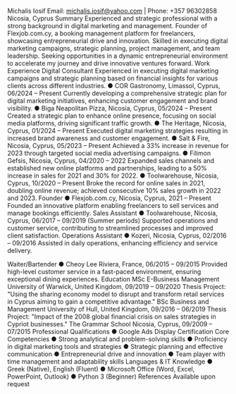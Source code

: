 Michalis Iosif
Email: michalis.iosif@yahoo.com | Phone: +357 96302858 Nicosia, Cyprus
Summary
Experienced and strategic professional with a strong background in digital marketing and management. Founder of Flexjob.com.cy, a booking management platform for freelancers, showcasing entrepreneurial drive and innovation. Skilled in executing digital marketing campaigns, strategic planning, project management, and team leadership. Seeking opportunities in a dynamic entrepreneurial environment to accelerate my journey and drive innovative ventures forward.
Work Experience
Digital Consultant
Experienced in executing digital marketing campaigns and strategic planning based on financial insights for various clients across different industries.
● COR Gastronomy, Limassol, Cyprus, 06/2024 – Present
Currently developing a comprehensive strategic plan for digital marketing initiatives, enhancing customer engagement and brand visibility.
● Biga Neapolitan Pizza, Nicosia, Cyprus, 05/2024 – Present
Created a strategic plan to enhance online presence, focusing on social media platforms, driving significant traffic growth.
● The Heritage, Nicosia, Cyprus, 01/2024 – Present
Executed digital marketing strategies resulting in increased brand awareness and customer engagement.
● Salt & Fire, Nicosia, Cyprus, 05/2023 – Present
Achieved a 33% increase in revenue for 2023 through targeted social media advertising campaigns.
● Filimon Gefsis, Nicosia, Cyprus, 04/2020 – 2022
Expanded sales channels and established new online platforms and partnerships, leading to a 50% increase in sales for 2021 and 30% for 2022.
● Toolwarehouse, Nicosia, Cyprus, 10/2020 – Present
Broke the record for online sales in 2021, doubling online revenue; achieved consecutive 10% sales growth in 2022 and 2023.
Founder
● Flexjob.com.cy, Nicosia, Cyprus, 2021 – Present
Founded an innovative platform enabling freelancers to sell services and manage bookings efficiently.
Sales Assistant
● Toolwarehouse, Nicosia, Cyprus, 06/2017 – 09/2019 (Summer periods) Supported operations and customer service, contributing to streamlined processes and improved client satisfaction.
Operations Assistant
● Kozeri, Nicosia, Cyprus, 02/2016 – 09/2016
Assisted in daily operations, enhancing efficiency and service delivery.
  
 Waiter/Bartender
● Cheoy Lee Riviera, France, 06/2015 – 09/2015
Provided high-level customer service in a fast-paced environment, ensuring exceptional dining experiences.
Education
MSc E-Business Management
University of Warwick, United Kingdom, 09/2019 – 09/2020
Thesis Project: "Using the sharing economy model to disrupt and transform retail services in Cyprus aiming to gain a competitive advantage."
BSc Business and Management
University of Hull, United Kingdom, 09/2016 – 06/2019
Thesis Project: "Impact of the 2008 global financial crisis on sales strategies in Cypriot businesses."
The Grammar School
Nicosia, Cyprus, 09/2009 – 07/2015
Professional Qualifications
● Google Ads Display Certification Core Competencies
● Strong analytical and problem-solving skills
● Proficiency in digital marketing tools and strategies
● Strategic planning and effective communication
● Entrepreneurial drive and innovation
● Team player with time management and adaptability skills
Languages & IT Knowledge
● Greek (Native), English (Fluent)
● Microsoft Office (Word, Excel, PowerPoint, Outlook)
● Python 3 (Beginner)
References
Available upon request
     
